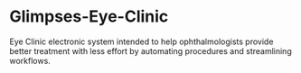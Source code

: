 # Glimpses-Eye-Clinic
Eye Clinic electronic system intended to help ophthalmologists provide better treatment with less effort by automating procedures and streamlining workflows.

